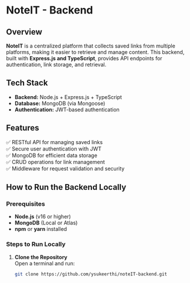 # NoteIT - Backend

## Overview
**NoteIT** is a centralized platform that collects saved links from multiple platforms, making it easier to retrieve and manage content. This backend, built with **Express.js and TypeScript**, provides API endpoints for authentication, link storage, and retrieval.

## Tech Stack
- **Backend:** Node.js + Express.js + TypeScript
- **Database:** MongoDB (via Mongoose)
- **Authentication:** JWT-based authentication

## Features
✅ RESTful API for managing saved links  
✅ Secure user authentication with JWT  
✅ MongoDB for efficient data storage  
✅ CRUD operations for link management  
✅ Middleware for request validation and security  

## How to Run the Backend Locally

### Prerequisites
- **Node.js** (v16 or higher)
- **MongoDB** (Local or Atlas)
- **npm** or **yarn** installed

### Steps to Run Locally

1. **Clone the Repository**  
   Open a terminal and run:
   ```sh
   git clone https://github.com/ysukeerthi/noteIT-backend.git
